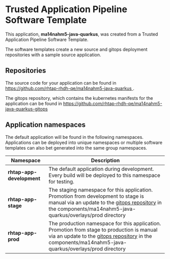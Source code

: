 # Trusted Application Pipeline Software Template

This application, **ma14nahm5-java-quarkus**, was created from a Trusted Application Pipeline Software Template.

The software templates create a new source and gitops deployment repositories with a sample source application. 

## Repositories

The source code for your application can be found in [https://github.com/rhtap-rhdh-qe/ma14nahm5-java-quarkus ](https://github.com/rhtap-rhdh-qe/ma14nahm5-java-quarkus ).
 
The gitops repository, which contains the kubernetes manifests for the application can be found in 
[https://github.com/rhtap-rhdh-qe/ma14nahm5-java-quarkus-gitops ](https://github.com/rhtap-rhdh-qe/ma14nahm5-java-quarkus-gitops ) 

## Application namespaces 

The default application will be found in the following namespaces. Applications can be deployed into unique namespaces or multiple software templates can also bet generated into the same group namespaces.  

|  Namespace   |  Description   |  
| -------- | -------- |   
| **rhtap-app-development** | The default application during development. Every build will be deployed to this namespace for testing. | 
| **rhtap-app-stage** | The staging namespace for this application. Promotion from development to stage is manual via an update to the [gitops repository](https://github.com/rhtap-rhdh-qe/ma14nahm5-java-quarkus-gitops ) in the components/ma14nahm5-java-quarkus/overlays/prod directory |  
| **rhtap-app-prod** | The production namespace for this application. Promotion from stage to production is manual via an update to the [gitops repository](https://github.com/rhtap-rhdh-qe/ma14nahm5-java-quarkus-gitops ) in the components/ma14nahm5-java-quarkus/overlays/prod directory | 